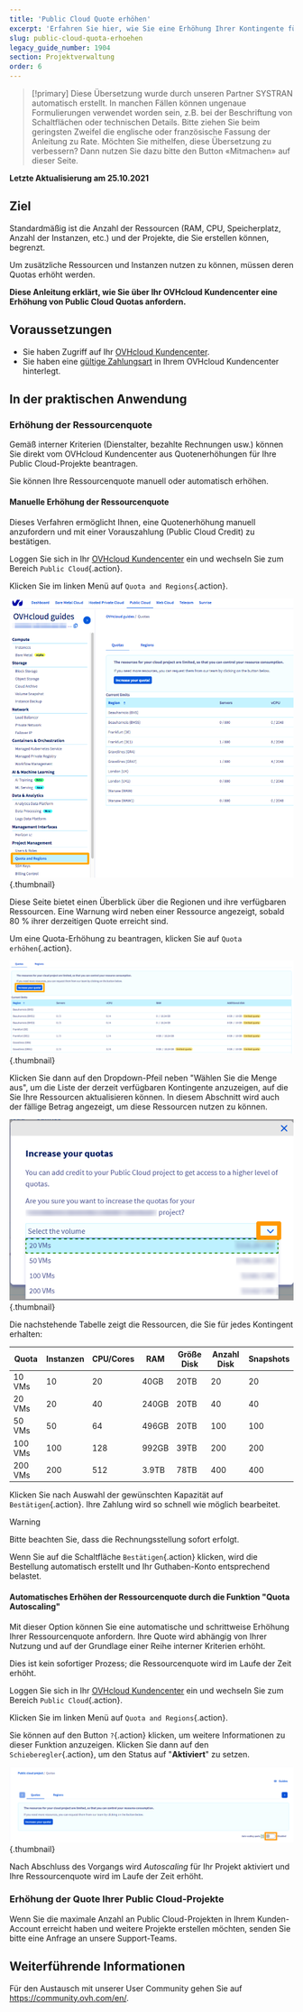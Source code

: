 ```yaml
---
title: 'Public Cloud Quote erhöhen'
excerpt: 'Erfahren Sie hier, wie Sie eine Erhöhung Ihrer Kontingente für Public Cloud beantragen'
slug: public-cloud-quota-erhoehen
legacy_guide_number: 1904
section: Projektverwaltung
order: 6
---
```


> [!primary]
> Diese Übersetzung wurde durch unseren Partner SYSTRAN automatisch erstellt. In manchen Fällen können ungenaue Formulierungen verwendet worden sein, z.B. bei der Beschriftung von Schaltflächen oder technischen Details. Bitte ziehen Sie beim geringsten Zweifel die englische oder französische Fassung der Anleitung zu Rate. Möchten Sie mithelfen, diese Übersetzung zu verbessern? Dann nutzen Sie dazu bitte den Button «Mitmachen» auf dieser Seite.
>

**Letzte Aktualisierung am 25.10.2021**

## Ziel

Standardmäßig ist die Anzahl der Ressourcen (RAM, CPU, Speicherplatz, Anzahl der Instanzen, etc.) und der Projekte, die Sie erstellen können, begrenzt.

Um zusätzliche Ressourcen und Instanzen nutzen zu können, müssen deren Quotas erhöht werden.

**Diese Anleitung erklärt, wie Sie über Ihr OVHcloud Kundencenter eine Erhöhung von Public Cloud Quotas anfordern.**

## Voraussetzungen

- Sie haben Zugriff auf Ihr [OVHcloud Kundencenter](https://www.ovh.com/auth/?action=gotomanager&from=https://www.ovh.de/&ovhSubsidiary=de).
- Sie haben eine [gültige Zahlungsart](../../billing/zahlungsarten-verwalten/) in Ihrem OVHcloud Kundencenter hinterlegt.

## In der praktischen Anwendung

### Erhöhung der Ressourcenquote

Gemäß interner Kriterien (Dienstalter, bezahlte Rechnungen usw.) können Sie direkt vom OVHcloud Kundencenter aus Quotenerhöhungen für Ihre Public Cloud-Projekte beantragen.

Sie können Ihre Ressourcenquote manuell oder automatisch erhöhen.

#### Manuelle Erhöhung der Ressourcenquote

Dieses Verfahren ermöglicht Ihnen, eine Quotenerhöhung manuell anzufordern und mit einer Vorauszahlung (Public Cloud Credit) zu bestätigen.

Loggen Sie sich in Ihr [OVHcloud Kundencenter](https://www.ovh.com/auth/?action=gotomanager&from=https://www.ovh.de/&ovhSubsidiary=de) ein und wechseln Sie zum Bereich `Public Cloud`{.action}.

Klicken Sie im linken Menü auf `Quota and Regions`{.action}.

![access quota](images/raisepciquota2021.png){.thumbnail}

Diese Seite bietet einen Überblick über die Regionen und ihre verfügbaren Ressourcen. Eine Warnung wird neben einer Ressource angezeigt, sobald 80 % ihrer derzeitigen Quote erreicht sind.

Um eine Quota-Erhöhung zu beantragen, klicken Sie auf `Quota erhöhen`{.action}.

![raise-pci-quota](images/raisepciquota2021b.png){.thumbnail}

Klicken Sie dann auf den Dropdown-Pfeil neben "Wählen Sie die Menge aus", um die Liste der derzeit verfügbaren Kontingente anzuzeigen, auf die Sie Ihre Ressourcen aktualisieren können. In diesem Abschnitt wird auch der fällige Betrag angezeigt, um diese Ressourcen nutzen zu können.

![select quota](images/selectquotas.png){.thumbnail}

Die nachstehende Tabelle zeigt die Ressourcen, die Sie für jedes Kontingent erhalten:

|Quota|Instanzen|CPU/Cores|RAM|Größe Disk|Anzahl Disk|Snapshots|
|---|---|---|---|---|---|---|
|10 VMs|10|20|40GB|20TB|20|20|
|20 VMs|20|40|240GB|20TB|40|40|
|50 VMs|50|64|496GB|20TB|100|100|
|100 VMs|100|128|992GB|39TB|200|200|
|200 VMs|200|512|3.9TB|78TB|400|400|

Klicken Sie nach Auswahl der gewünschten Kapazität auf `Bestätigen`{.action}. Ihre Zahlung wird so schnell wie möglich bearbeitet.

> [!warning]
> Bitte beachten Sie, dass die Rechnungsstellung sofort erfolgt.
>
> Wenn Sie auf die Schaltfläche `Bestätigen`{.action} klicken, wird die Bestellung automatisch erstellt und Ihr Guthaben-Konto entsprechend belastet.
>

#### Automatisches Erhöhen der Ressourcenquote durch die Funktion "Quota Autoscaling"

Mit dieser Option können Sie eine automatische und schrittweise Erhöhung Ihrer Ressourcenquote anfordern. Ihre Quote wird abhängig von Ihrer Nutzung und auf der Grundlage einer Reihe interner Kriterien erhöht.

Dies ist kein sofortiger Prozess; die Ressourcenquote wird im Laufe der Zeit erhöht.

Loggen Sie sich in Ihr [OVHcloud Kundencenter](https://www.ovh.com/auth/?action=gotomanager&from=https://www.ovh.de/&ovhSubsidiary=de) ein und wechseln Sie zum Bereich `Public Cloud`{.action}.

Klicken Sie im linken Menü auf `Quota and Regions`{.action}.

Sie können auf den Button `?`{.action} klicken, um weitere Informationen zu dieser Funktion anzuzeigen. Klicken Sie dann auf den `Schieberegler`{.action}, um den Status auf "**Aktiviert**" zu setzen.

![auto scaling](images/autoscaling.png){.thumbnail}

Nach Abschluss des Vorgangs wird *Autoscaling* für Ihr Projekt aktiviert und Ihre Ressourcenquote wird im Laufe der Zeit erhöht.

### Erhöhung der Quote Ihrer Public Cloud-Projekte

Wenn Sie die maximale Anzahl an Public Cloud-Projekten in Ihrem Kunden-Account erreicht haben und weitere Projekte erstellen möchten, senden Sie bitte eine Anfrage an unsere Support-Teams.

## Weiterführende Informationen

Für den Austausch mit unserer User Community gehen Sie auf <https://community.ovh.com/en/>.
